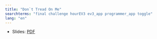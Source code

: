 ```yaml
---
title: "Don`t Tread On Me"
searchterms: "final challenge hourEV3 ev3_app programmer_app toggle"
lang: "en"
---
```

<ul>
 <li class="ng-binding">Slides:
 <a href="TabletLessons/HourOfEV3/DontTreadOnMe.pdf">PDF</a>
 </li>
</ul>
